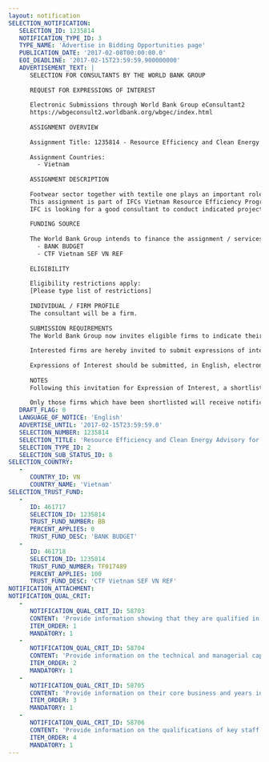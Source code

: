 ```yaml
---
layout: notification
SELECTION_NOTIFICATION: 
   SELECTION_ID: 1235814
   NOTIFICATION_TYPE_ID: 3
   TYPE_NAME: 'Advertise in Bidding Opportunities page'
   PUBLICATION_DATE: '2017-02-08T00:00:00.0'
   EOI_DEADLINE: '2017-02-15T23:59:59.900000000'
   ADVERTISEMENT_TEXT: |
      SELECTION FOR CONSULTANTS BY THE WORLD BANK GROUP
      
      REQUEST FOR EXPRESSIONS OF INTEREST
      
      Electronic Submissions through World Bank Group eConsultant2
      https://wbgeconsult2.worldbank.org/wbgec/index.html
      
      ASSIGNMENT OVERVIEW
      
      Assignment Title: 1235814 - Resource Efficiency and Clean Energy Advisory for Footwear supply chain
      
      Assignment Countries:
        - Vietnam
      
      ASSIGNMENT DESCRIPTION
      
      Footwear sector together with textile one plays an important role in economic stand but high water, energy consuming and generate pollution. Therefore, working on greening footwear supply chain is a comprehensive way sector focus to meet sustainable development goals.
      This assignment is part of IFCs Vietnam Resource Efficiency Program to reduce resource consumption and greenhouse gas intensity consistent with the countrys green growth strategy.  The multi-year program is implementing innovative aggregation approaches to scale-up impacts such as engaging with leading brands and their supply chains.  
      IFC is looking for a good consultant to conduct indicated project in Vietnam.
      
      FUNDING SOURCE
      
      The World Bank Group intends to finance the assignment / services described below under the following:
        - BANK BUDGET
        - CTF Vietnam SEF VN REF
      
      ELIGIBILITY
      
      Eligibility restrictions apply:
      [Please type list of restrictions]
      
      INDIVIDUAL / FIRM PROFILE
      The consultant will be a firm. 
      
      SUBMISSION REQUIREMENTS
      The World Bank Group now invites eligible firms to indicate their interest in providing the services.  Interested firms must provide information indicating that they are qualified to perform the services (brochures, description of similar assignments, experience in similar conditions, availability of appropriate skills among staff, etc. for firms; CV and cover letter for individuals).  Please note that the total size of all attachments should be less than 5MB.  Consultants may associate to enhance their qualifications.
      
      Interested firms are hereby invited to submit expressions of interest.
      
      Expressions of Interest should be submitted, in English, electronically through World Bank Group eConsultant2 (https://wbgeconsult2.worldbank.org/wbgec/index.html)
      
      NOTES
      Following this invitation for Expression of Interest, a shortlist of qualified firms will be formally invited to submit proposals. Shortlisting and selection will be subject to the availability of funding.
      
      Only those firms which have been shortlisted will receive notification. No debrief will be provided to firms which have not been shortlisted.
   DRAFT_FLAG: 0
   LANGUAGE_OF_NOTICE: 'English'
   ADVERTISE_UNTIL: '2017-02-15T23:59:59.0'
   SELECTION_NUMBER: 1235814
   SELECTION_TITLE: 'Resource Efficiency and Clean Energy Advisory for Footwear supply chain'
   SELECTION_TYPE_ID: 2
   SELECTION_SUB_STATUS_ID: 8
SELECTION_COUNTRY: 
   - 
      COUNTRY_ID: VN
      COUNTRY_NAME: 'Vietnam'
SELECTION_TRUST_FUND: 
   - 
      ID: 461717
      SELECTION_ID: 1235814
      TRUST_FUND_NUMBER: BB
      PERCENT_APPLIES: 0
      TRUST_FUND_DESC: 'BANK BUDGET'
   - 
      ID: 461718
      SELECTION_ID: 1235814
      TRUST_FUND_NUMBER: TF017489
      PERCENT_APPLIES: 100
      TRUST_FUND_DESC: 'CTF Vietnam SEF VN REF'
NOTIFICATION_ATTACHMENT: 
NOTIFICATION_QUAL_CRIT: 
   - 
      NOTIFICATION_QUAL_CRIT_ID: 58703
      CONTENT: 'Provide information showing that they are qualified in the field of the assignment.'
      ITEM_ORDER: 1
      MANDATORY: 1
   - 
      NOTIFICATION_QUAL_CRIT_ID: 58704
      CONTENT: 'Provide information on the technical and managerial capabilities of the firm.'
      ITEM_ORDER: 2
      MANDATORY: 1
   - 
      NOTIFICATION_QUAL_CRIT_ID: 58705
      CONTENT: 'Provide information on their core business and years in business.'
      ITEM_ORDER: 3
      MANDATORY: 1
   - 
      NOTIFICATION_QUAL_CRIT_ID: 58706
      CONTENT: 'Provide information on the qualifications of key staff.'
      ITEM_ORDER: 4
      MANDATORY: 1
---
```

